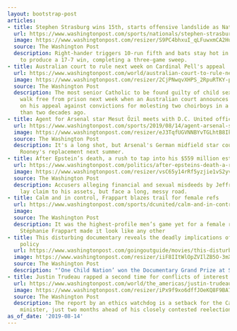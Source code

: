 ```yaml
---
layout: bootstrap-post
articles:
- title: Stephen Strasburg wins 15th, starts offensive landslide as Nats rock Reds
  url: https://www.washingtonpost.com/sports/nationals/stephen-strasburg-wins-15th-starts-offensive-landslide-as-nats-rock-reds/2019/08/14/4d48c498-bebd-11e9-b873-63ace636af08_story.html
  image: https://www.washingtonpost.com/resizer/S9PC4bhxuI_qLFuwxmCA2HukTPw=/1484x0/arc-anglerfish-washpost-prod-washpost.s3.amazonaws.com/public/7L6FSMV64YI6TKFQP3MKBVO4LU.jpg
  source: The Washington Post
  description: Right-hander triggers 10-run fifth and bats stay hot in six-run sixth
    to produce a 17-7 win, completing a three-game sweep.
- title: Australian court to rule next week on Cardinal Pell's appeal
  url: https://www.washingtonpost.com/world/australian-court-to-rule-next-week-on-cardinal-pells-appeal/2019/08/14/28bf2926-beec-11e9-a8b0-7ed8a0d5dc5d_story.html
  image: https://www.washingtonpost.com/resizer/2CjPNwqvXHPS_2RpuRTKY-p3eVo=/1484x0/www.washingtonpost.com/pb/resources/img/twp-social-share.png
  source: The Washington Post
  description: The most senior Catholic to be found guilty of child sex abuse could
    walk free from prison next week when an Australian court announces its verdict
    on his appeal against convictions for molesting two choirboys in a cathedral more
    than two decades ago.
- title: Agent for Arsenal star Mesut Özil meets with D.C. United officials
  url: https://www.washingtonpost.com/sports/2019/08/14/agent-arsenal-star-mesut-zil-meets-with-dc-united-officials/
  image: https://www.washingtonpost.com/resizer/eJ3TqfUGVNNBYvTGLhtB8Ik0g0w=/1484x0/arc-anglerfish-washpost-prod-washpost.s3.amazonaws.com/public/UEHWWFVPPYI6TFARUYEPTUGC2M.jpg
  source: The Washington Post
  description: It's a long shot, but Arsenal's German midfield star could become Wayne
    Rooney's replacement next summer.
- title: After Epstein’s death, a rush to tap into his $559 million estate
  url: https://www.washingtonpost.com/politics/after-epsteins-death-a-rush-to-tap-into-his-559-million-estate/2019/08/14/6f256d68-be05-11e9-9b73-fd3c65ef8f9c_story.html
  image: https://www.washingtonpost.com/resizer/vsC65y14rRf5yzjie1vS2yvb65I=/1484x0/arc-anglerfish-washpost-prod-washpost.s3.amazonaws.com/public/HWE7JUF62MI6TODTMOWOMNVPBA.jpg
  source: The Washington Post
  description: Accusers alleging financial and sexual misdeeds by Jeffrey Epstein
    lay claim to his assets, but face a long, messy road.
- title: Calm and in control, Frappart blazes trail for female refs
  url: https://www.washingtonpost.com/sports/dcunited/calm-and-in-control-frappart-blazes-trail-for-female-refs/2019/08/14/f8c2d2ea-bee6-11e9-a8b0-7ed8a0d5dc5d_story.html
  image: 
  source: The Washington Post
  description: It was the highest-profile men’s game yet for a female referee, but
    Stéphanie Frappart made it look like any other
- title: This disturbing documentary reveals the deadly implications of China’s one-child
    policy
  url: https://www.washingtonpost.com/goingoutguide/movies/this-disturbing-documentary-reveals-the-deadly-implications-of-chinas-one-child-policy/2019/08/14/88fc38dc-b957-11e9-b3b4-2bb69e8c4e39_story.html
  image: https://www.washingtonpost.com/resizer/iiF8IItWlOpZVIlZB5O-3mXPzaY=/1484x0/arc-anglerfish-washpost-prod-washpost.s3.amazonaws.com/public/KNI5CEF6CEI6TG3T7U6GL34PTQ.jpg
  source: The Washington Post
  description: "‘One Child Nation’ won the Documentary Grand Prize at Sundance."
- title: Justin Trudeau rapped a second time for conflicts of interest
  url: https://www.washingtonpost.com/world/the_americas/justin-trudeau-rapped-a-second-time-for-conflicts-of-interest/2019/08/14/70c341b2-beab-11e9-a8b0-7ed8a0d5dc5d_story.html
  image: https://www.washingtonpost.com/resizer/iPx9f9xo6dffJOeKQ8F9BA7qJ8E=/1484x0/arc-anglerfish-washpost-prod-washpost.s3.amazonaws.com/public/LRJ5PPV63AI6TG3T7U6GL34PTQ.jpg
  source: The Washington Post
  description: The report by an ethics watchdog is a setback for the Canadian prime
    minister, just two months ahead of his closely contested reelection bid.
as_of_date: '2019-08-14'
---
```


